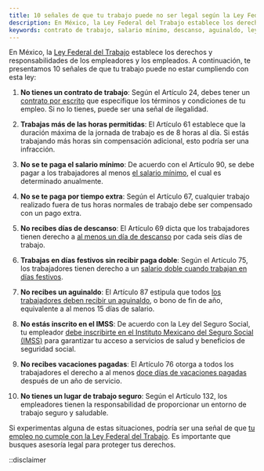 ```yaml
---
title: 10 señales de que tu trabajo puede no ser legal según la Ley Federal del Trabajo
description: En México, la Ley Federal del Trabajo establece los derechos y responsabilidades de los empleadores y los empleados. Te presentamos 10 señales de que tu trabajo puede no estar cumpliendo con esta ley.
keywords: contrato de trabajo, salario mínimo, descanso, aguinaldo, ley federal del trabajo, mexico
---
```

En México, la [Ley Federal del Trabajo](/ley-federal-del-trabajo) establece los derechos y responsabilidades de los empleadores y los empleados. A continuación, te presentamos 10 señales de que tu trabajo puede no estar cumpliendo con esta ley:

1. **No tienes un contrato de trabajo**: Según el Artículo 24, debes tener un [contrato por escrito](/articulos/que-es-un-contrato-de-trabajo-y-en-que-deberia-fijarme-antes-de-firmar) que especifique los términos y condiciones de tu empleo. Si no lo tienes, puede ser una señal de ilegalidad.

2. **Trabajas más de las horas permitidas**: El Artículo 61 establece que la duración máxima de la jornada de trabajo es de 8 horas al día. Si estás trabajando más horas sin compensación adicional, esto podría ser una infracción.

3. **No se te paga el salario mínimo**: De acuerdo con el Artículo 90, se debe pagar a los trabajadores al menos [el salario mínimo](/articulos/que-es-el-salario-minimo), el cual es determinado anualmente.

4. **No se te paga por tiempo extra**: Según el Artículo 67, cualquier trabajo realizado fuera de tus horas normales de trabajo debe ser compensado con un pago extra.

5. **No recibes días de descanso**: El Artículo 69 dicta que los trabajadores tienen derecho a [al menos un día de descanso](/articulos/como-funcionan-los-dias-de-descanso) por cada seis días de trabajo.

6. **Trabajas en días festivos sin recibir paga doble**: Según el Artículo 75, los trabajadores tienen derecho a un [salario doble cuando trabajan en días festivos](/articulos/cuales-son-los-dias-de-asueto-en-mexico-2023).

7. **No recibes un aguinaldo**: El Artículo 87 estipula que todos [los trabajadores deben recibir un aguinaldo](/articulos/que-es-el-aguinaldo-y-como-se-calcula), o bono de fin de año, equivalente a al menos 15 días de salario.

8. **No estás inscrito en el IMSS**: De acuerdo con la Ley del Seguro Social, tu empleador [debe inscribirte en el Instituto Mexicano del Seguro Social (IMSS)](/articulos/que-es-la-ley-del-seguro-social-imss) para garantizar tu acceso a servicios de salud y beneficios de seguridad social.

9. **No recibes vacaciones pagadas**: El Artículo 76 otorga a todos los trabajadores el derecho a al menos [doce días de vacaciones pagadas](/articulos/como-funcionan-las-vacaciones-en-mexico) después de un año de servicio.

10. **No tienes un lugar de trabajo seguro**: Según el Artículo 132, los empleadores tienen la responsabilidad de proporcionar un entorno de trabajo seguro y saludable.

Si experimentas alguna de estas situaciones, podría ser una señal de que [tu empleo no cumple con la Ley Federal del Trabajo](/articulos/pasos-a-seguir-si-sospechas-que-tu-trabajo-no-es-legal). Es importante que busques asesoría legal para proteger tus derechos.

::disclaimer
